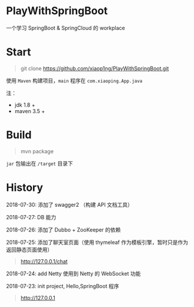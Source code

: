 # PlayWithSpringBoot

一个学习 SpringBoot & SpringCloud 的 workplace

# Start
> git clone https://github.com/xiaop1ng/PlayWithSpringBoot.git

使用 `Maven` 构建项目，`main` 程序在 `com.xiaoping.App.java`


注：
- jdk 1.8 +
- maven 3.5 +

# Build
> mvn package

`jar` 包输出在 `/target` 目录下


# History
2018-07-30: 添加了 swagger2 （构建 API 文档工具）

2018-07-27: DB 能力

2018-07-26: 添加了 Dubbo + ZooKeeper 的依赖

2018-07-25: 添加了聊天室页面（使用 thymeleaf 作为模板引擎，暂时只是作为返回静态页面使用）
> http://127.0.0.1/chat

2018-07-24: add Netty 使用到 Netty 的 WebSocket 功能

2018-07-23: init project, Hello,SpringBoot 程序
> http://127.0.0.1

